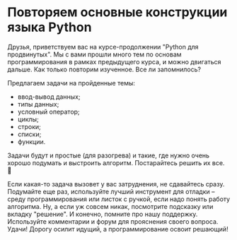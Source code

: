 # Повторяем основные конструкции языка Python

Друзья, приветствуем вас на курсе-продолжении "Python для продвинутых". Мы с вами прошли много тем по основам
программирования в рамках предыдущего курса, и можно двигаться дальше. Как только повторим изученное. Все ли
запомнилось?

Предлагаем задачи на пройденные темы:

- ввод-вывод данных;
- типы данных;
- условный оператор;
- циклы;
- строки;
- списки;
- функции.

Задачи будут и простые (для разогрева) и такие, где нужно очень хорошо подумать и выстроить алгоритм. Постарайтесь
  решить их все. 🙂

Если какая-то задача вызовет у вас затруднения, не сдавайтесь сразу. Подумайте еще раз, используйте лучший инструмент
для отладки – среду программирования или листок с ручкой, если надо понять работу алгоритма. Ну, а если уж совсем никак,
посмотрите подсказку или вкладку "решение". И конечно, помните про нашу поддержку. Используйте комментарии и форум для
прояснения своего вопроса. Удачи! Дорогу осилит идущий, а программирование освоит решающий!